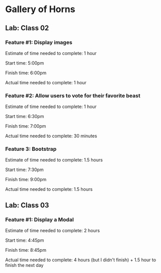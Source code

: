 # Gallery of Horns

## Lab: Class 02

### Feature #1: Display images

Estimate of time needed to complete: 1 hour

Start time: 5:00pm

Finish time: 6:00pm

Actual time needed to complete: 1 hour

### Feature #2: Allow users to vote for their favorite beast

Estimate of time needed to complete: 1 hour

Start time: 6:30pm

Finish time: 7:00pm

Actual time needed to complete: 30 minutes

### Feature 3: Bootstrap

Estimate of time needed to complete: 1.5 hours

Start time: 7:30pm

Finish time: 9:00pm

Actual time needed to complete: 1.5 hours


## Lab: Class 03

### Feature #1: Display a Modal

Estimate of time needed to complete: 2 hours

Start time: 4:45pm

Finish time: 8:45pm

Actual time needed to complete: 4 hours (but I didn't finish) + 1.5 hour to finish the next day
